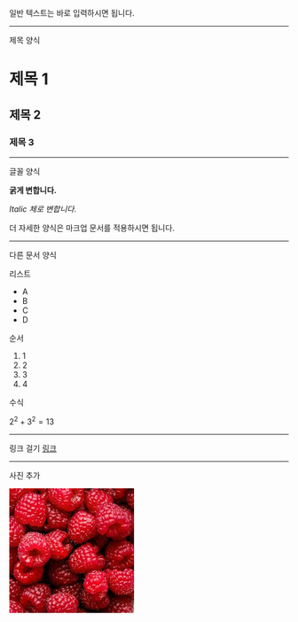 일반 텍스트는 바로 입력하시면 됩니다.

---

제목 양식

# 제목 1

## 제목 2

### 제목 3

---

글꼴 양식

**굵게 변합니다.**

*Italic 체로 변합니다.*

더 자세한 양식은 마크업 문서를 적용하시면 됩니다.

---

다른 문서 양식

리스트
- A
- B
- C
- D

순서
1. 1
2. 2
3. 3
4. 4

수식

$2^2 + 3^2 = 13$

---

링크 걸기
[링크](https://github.com/hanback-lab/SACT)

--- 

사진 추가

![test](res/test.jpg)